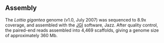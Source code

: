Assembly
--------

The *Lottia gigantea* genome (v1.0, July 2007) was sequenced to 8.9x
coverage, and assembled with the
[JGI](http://genome.jgi.doe.gov/Lotgi1/Lotgi1.info.html) software, Jazz.
After quality control, the paired-end reads assembled into 4,469
scaffolds, giving a genome size of approximately 360 Mb.
